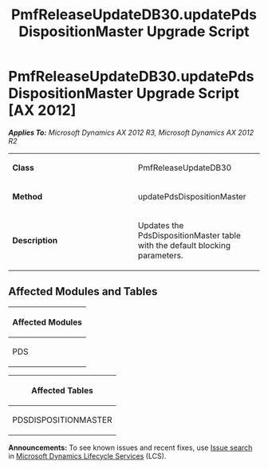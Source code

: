 ﻿---
title: PmfReleaseUpdateDB30.updatePdsDispositionMaster Upgrade Script
TOCTitle: PmfReleaseUpdateDB30.updatePdsDispositionMaster Upgrade Script
ms:assetid: c96a2f6f-1653-553d-54b7-162c5c550dee
ms:mtpsurl: https://msdn.microsoft.com/en-us/library/JJ719623(v=AX.60)
ms:contentKeyID: 49711189
ms.date: 05/18/2015
mtps_version: v=AX.60
---

# PmfReleaseUpdateDB30.updatePdsDispositionMaster Upgrade Script [AX 2012]


_**Applies To:** Microsoft Dynamics AX 2012 R3, Microsoft Dynamics AX 2012 R2_

<table>
<colgroup>
<col style="width: 50%" />
<col style="width: 50%" />
</colgroup>
<tbody>
<tr class="odd">
<td><p><strong>Class</strong></p></td>
<td><p>PmfReleaseUpdateDB30</p></td>
</tr>
<tr class="even">
<td><p><strong>Method</strong></p></td>
<td><p>updatePdsDispositionMaster</p></td>
</tr>
<tr class="odd">
<td><p><strong>Description</strong></p></td>
<td><p>Updates the PdsDispositionMaster table with the default blocking parameters.</p></td>
</tr>
</tbody>
</table>


## Affected Modules and Tables

<table>
<colgroup>
<col style="width: 100%" />
</colgroup>
<thead>
<tr class="header">
<th><p>Affected Modules</p></th>
</tr>
</thead>
<tbody>
<tr class="odd">
<td><p>PDS</p></td>
</tr>
</tbody>
</table>


<table>
<colgroup>
<col style="width: 100%" />
</colgroup>
<thead>
<tr class="header">
<th><p>Affected Tables</p></th>
</tr>
</thead>
<tbody>
<tr class="odd">
<td><p>PDSDISPOSITIONMASTER</p></td>
</tr>
</tbody>
</table>

  
**Announcements:** To see known issues and recent fixes, use [Issue search](http://go.microsoft.com/fwlink/?linkid=389258) in [Microsoft Dynamics Lifecycle Services](http://go.microsoft.com/fwlink/?linkid=306505) (LCS).

